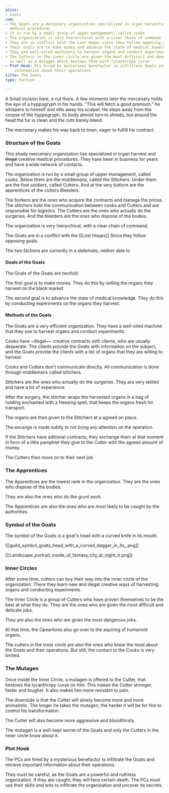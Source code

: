 ```yaml
---
alias:
- Goats
sum:
- The Goats are a mercenary organization specialized in organ harvesting and creative
  medical procedures
- It is run by a small group of upper management, called cooks
- The organization is very hierarchical with a clear chain of command
- They are in conflict with the Lost Hopps since they follow opposing goals
- Their Goals are to make money and advance the state of medical knowledge
- They use well-oiled machinery to harvest organs and conduct experiments
- The Cutters in the inner circle are given the most difficult and dangerous jobs,
  as well as a mutagen which bestows them with lycanthropy curse
- Plot Hook: PCs hired by mysterious benefactor to infiltrate Goats and retrieve important
    information about their operations
title: The Goats
type: Faction

---
```


A Small incision here, a cut there. A few moments later the mercenary holds the eye of a hyppogryph in his hands. "This will fetch a good premium." he whispers to himself and slits away his scalpel.
He steps away from the corpse of the hyppogryph, its body almost torn to shreds, but around the head the fur is clean and the cuts barely bleed.

The mercenary makes his way back to town, eager to fulfill his contract.

### Structure of the Goats

This shady mercenary organization has specialized in organ harvest and ~~illegal~~ creative medical procedures. They have been in business for years and have a wide network of contacts.

The organization is run by a small group of upper management, called cooks. Below them are the middlemans, called the Stitchers. Under them are the foot soldiers, called Cutters. And at the very bottom are the apprentices of the cutters Bleeders.

The borkers are the ones who acquire the contracts and manage the prices. The stitchers hold the communication between cooks and Cutters and are responsible for logistics. The Cutters are the ones who actually do the surgeries. And the bleeders are the ones who dispose of the bodies.

The organization is very hierarchical, with a clear chain of command.

The Goats are in a conflict with the  [[Lost Hopps]] Since they follow opposing goals. 

The two factions are currently in a stalemate, neither able to

#### Goals of the Goats

The Goals of the Goats are twofold.

The first goal is to make money. They do this by selling the organs they harvest on the black market.

The second goal is to advance the state of medical knowledge. They do this by conducting experiments on the organs they harvest.

#### Methods of the Goats

The Goats are a very efficient organization. They have a well-oiled machine that they use to harvest organs and conduct experiments.

Cooks have ~illegal~~ creative contracts with clients, who are usually desperate. The clients provide the Goats with information on the subject, and the Goats provide the clients with a list of organs that they are willing to harvest.

Cooks and Cutters don't communicate directly. All communication is done through middlemans called stitchers.

Stitchers are the ones who actually do the surgeries. They are very skilled and have a lot of experience.

After the surgery, the stitcher wraps the harvested organs in a bag of holding enchanted with a freezing spell, that keeps the organs fresh for transport.

The organs are then given to the Stitchers at a agreed on place.

The excange is made subtly to not bring any attention on the operation.

If the Stitchers have aditional contracts, they exchange them at that moment in form of a little pamphlet they give to the Cutter with the agreed amount of money.

The Cutters then move on to their next job.


### The Apprentices

The Apprentices are the lowest rank in the organization. They are the ones who dispose of the bodies.

They are also the ones who do the grunt work.

The Apprentices are also the ones who are most likely to be caught by the authorities.

### Symbol of the Goats

The symbol of the Goats is a goat's head with a curved knife in its mouth.

![[guild_symbol_goats_head_with_a_curved_dagger_in_its_.png]]

![[Landscape_portrait_inside_of_fantasy_city_at_night_h.png]]




### Inner Circles

After some time, cutters can buy their way into the inner circle of the organization. There they learn new and illegal creative ways of harvesting organs and conducting experiments.

The Inner Circle is a group of Cutters who have proven themselves to be the best at what they do. They are the ones who are given the most difficult and delicate jobs.

They are also the ones who are given the most dangerous jobs.

At that time, the Opeartions also go over to the aquiring of humanoid organs.

The cutters in the inner circle are also the ones who know the most about the Goats and their operations. But still, the contact to the Cooks is very limited.

### The Mutagen

Once inside the Inner Circle, a mutagen is offered to the Cutter, that bestows the lycanthropy curse on him. This makes the Cutter stronger, faster and tougher. It also makes him more resistant to pain.

The downside is that the Cutter will slowly become more and more animalistic. The longer he takes the mutagen, the harder it will be for him to control his transformation.

The Cutter will also become more aggressive and bloodthirsty.

The mutagen is a well-kept secret of the Goats and only the Cutters in the inner circle know about it.

### Plot Hook
The PCs are hired by a mysterious benefactor to infiltrate the Goats and retrieve important information about their operations.

They must be careful, as the Goats are a powerful and ruthless organization. If they are caught, they will face certain death.
The PCs must use their skills and wits to infiltrate the organization and uncover its secrets.
